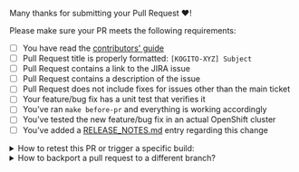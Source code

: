 Many thanks for submitting your Pull Request :heart:! 

Please make sure your PR meets the following requirements:

- [ ] You have read the [contributors' guide](https://github.com/apache/kogito-operator/blob/main/README.md#contributing-to-the-kogito-operator)
- [ ] Pull Request title is properly formatted: `[KOGITO-XYZ] Subject`
- [ ] Pull Request contains a link to the JIRA issue
- [ ] Pull Request contains a description of the issue
- [ ] Pull Request does not include fixes for issues other than the main ticket
- [ ] Your feature/bug fix has a unit test that verifies it
- [ ] You've ran `make before-pr` and everything is working accordingly
- [ ] You've tested the new feature/bug fix in an actual OpenShift cluster
- [ ] You've added a [RELEASE_NOTES.md](https://github.com/apache/kogito-operator/blob/main/RELEASE_NOTES.md) entry regarding this change

<details>
<summary>
How to retest this PR or trigger a specific build:
</summary>

* <b>Run operator BDD testing</b>
  Please add comment: <b>/jenkins test</b>

* <b>Run RHPAM operator BDD testing</b>
  Please add comment: <b>/jenkins RHPAM test</b>
</details>

<details>
<summary>
How to backport a pull request to a different branch?
</summary>

In order to automatically create a **backporting pull request** please add one or more labels having the following format `backport-<branch-name>`, where `<branch-name>` is the name of the branch where the pull request must be backported to (e.g., `backport-7.67.x` to backport the original PR to the `7.67.x` branch).

> **NOTE**: **backporting** is an action aiming to move a change (usually a commit) from a branch (usually the main one) to another one, which is generally referring to a still maintained release branch. Keeping it simple: it is about to move a specific change or a set of them from one branch to another.

Once the original pull request is successfully merged, the automated action will create one backporting pull request per each label (with the previous format) that has been added.

If something goes wrong, the author will be notified and at this point a manual backporting is needed.

> **NOTE**: this automated backporting is triggered whenever a pull request on `main` branch is labeled or closed, but both conditions must be satisfied to get the new PR created.
</details>